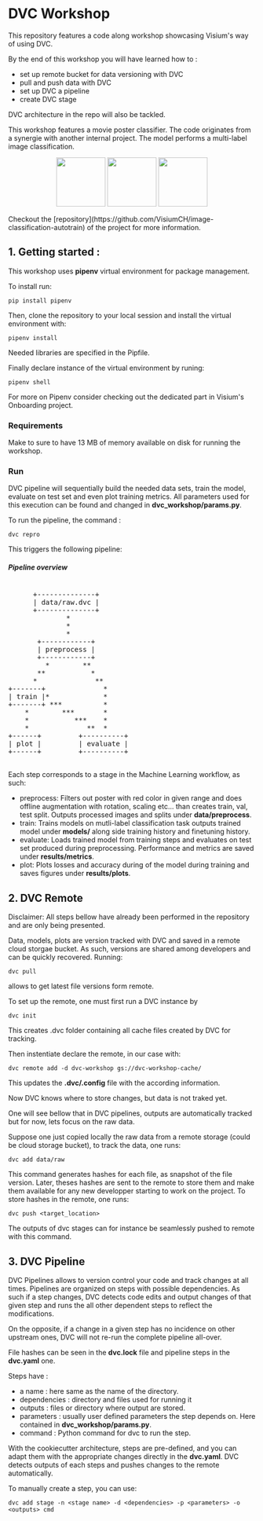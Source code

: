 # DVC Workshop

This repository features a code along workshop showcasing Visium's way of using DVC.

By the end of this workshop you will have learned how to :
  - set up remote bucket for data versioning with DVC
  - pull and push data with DVC
  - set up DVC a pipeline
  - create DVC stage

DVC architecture in the repo will also be tackled.

This workshop features a movie poster classifier. The code originates from a synergie with another internal project. The model performs a multi-label image classification.
<p align="middle">
  <img src="https://github.com/laxmimerit/Movies-Poster_Dataset/blob/master/Images/tt0085271.jpg" width="100" />
  <img src="https://github.com/laxmimerit/Movies-Poster_Dataset/blob/master/Images/tt5022418.jpg" width="100" />
  <img src="https://github.com/laxmimerit/Movies-Poster_Dataset/blob/master/Images/tt4288636.jpg" width="100" />
</p>
Checkout the [repository](https://github.com/VisiumCH/image-classification-autotrain) of the project for more information.

## 1. Getting started :

This workshop uses **pipenv** virtual environment for package management.

To install run:
```
pip install pipenv

```
Then, clone the repository to your local session and install the virtual environment with:

```
pipenv install

```
Needed libraries are specified in the Pipfile.

Finally declare instance of the virtual environment by runing:

```
pipenv shell

```


For more on Pipenv consider checking out the dedicated part in Visium's Onboarding project.


### Requirements

Make to sure to have 13 MB of memory available on disk for running the workshop.

### Run

DVC pipeline will sequentially build the needed data sets, train the model, evaluate on test set and even plot training metrics. All parameters used for this execution can be found and changed in __dvc_workshop/params.py__.

To run the pipeline, the command :
```
dvc repro

```
This triggers the following pipeline:
##### Pipeline overview
<pre>

      +--------------+
      | data/raw.dvc |
      +--------------+
              *
              *
              *
       +------------+
       | preprocess |
       +------------+
         *        **
       **           *
      *              **
+-------+              *
| train |*             *
+-------+ ***          *
    *        ***       *
    *           ***    *
    *              **  *
+------+         +----------+
| plot |         | evaluate |
+------+         +----------+
 </pre>

Each step corresponds to a stage in the Machine Learning workflow, as such:
- preprocess: Filters out poster with red color in given range and does offline augmentation with rotation, scaling etc... than creates train, val, test split. Outputs processed images and splits under __data/preprocess__.
- train: Trains models on mutli-label classification task outputs trained model under __models/__ along side training history and finetuning history.
- evaluate: Loads trained model from training steps and evaluates on test set produced during preprocessing. Performance and metrics are saved under __results/metrics__.
- plot: Plots losses and accuracy during of the model during training and saves figures under __results/plots__.

## 2. DVC Remote

Disclaimer: All steps bellow have already been performed in the repository and are only being presented.

Data, models, plots are version tracked with DVC and saved in a remote cloud storgae bucket. As such, versions are shared among developers and can be quickly recovered. Running:
```
dvc pull
```
allows to get latest file versions form remote.

To set up the remote, one must first run a DVC instance by
```
dvc init
```
This creates .dvc folder containing all cache files created by DVC for tracking.

Then instentiate declare the remote, in our case with:
```
dvc remote add -d dvc-workshop gs://dvc-workshop-cache/
```
This updates the __.dvc/.config__ file with the according information.

Now DVC knows where to store changes, but data is not traked yet.

One will see bellow that in DVC pipelines, outputs are automatically tracked but for now, lets focus on the raw data.

Suppose one just copied locally the raw data from a remote storage (could be cloud storage bucket), to track the data, one runs:

```
dvc add data/raw
```
This command generates hashes for each file, as snapshot of the file version. Later, theses hashes are sent to the remote to store them and make them available for any new developper starting to work on the project.
To store hashes in the remote, one runs:

```
dvc push <target_location>
```
The outputs of dvc stages can for instance be seamlessly pushed to remote with this command.

## 3. DVC Pipeline

DVC Pipelines allows to version control your code and track changes at all times. Pipelines are organized on steps with possible dependencies. As such if a step changes, DVC detects code edits and output changes of that given step and runs the all other dependent steps to reflect the modifications.

On the opposite, if a change in a given step has no incidence on other upstream ones, DVC will not re-run the complete pipeline all-over.

File hashes can be seen in the __dvc.lock__ file and pipeline steps in the __dvc.yaml__ one.

Steps have :
- a name : here same as the name of the directory.
- dependencies : directory and files used for running it
- outputs : files or directory where output are stored.
- parameters : usually user defined parameters the step depends on. Here contained in __dvc_workshop/params.py__.
- command : Python command for dvc to run the step.

With the cookiecutter architecture, steps are pre-defined, and you can adapt them with the appropriate changes directly in the  __dvc.yaml__. DVC detects outputs of each steps and pushes changes to the remote automatically.

To manually create a step, you can use:

```
dvc add stage -n <stage name> -d <dependencies> -p <parameters> -o <outputs> cmd
```
